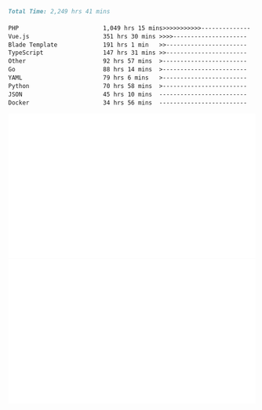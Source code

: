 <!--START_SECTION:waka-->

```markdown
Total Time: 2,249 hrs 41 mins

PHP                        1,049 hrs 15 mins>>>>>>>>>>>--------------   44.79 %
Vue.js                     351 hrs 30 mins >>>>---------------------   15.01 %
Blade Template             191 hrs 1 min   >>-----------------------   08.15 %
TypeScript                 147 hrs 31 mins >>-----------------------   06.30 %
Other                      92 hrs 57 mins  >------------------------   03.97 %
Go                         88 hrs 14 mins  >------------------------   03.77 %
YAML                       79 hrs 6 mins   >------------------------   03.38 %
Python                     70 hrs 58 mins  >------------------------   03.03 %
JSON                       45 hrs 10 mins  -------------------------   01.93 %
Docker                     34 hrs 56 mins  -------------------------   01.49 %
```

<!--END_SECTION:waka-->
<p align="center">
    <img src="https://raw.githubusercontent.com/rjp2525/rjp2525/output/generated/overview.svg">
    <img src="https://raw.githubusercontent.com/rjp2525/rjp2525/output/generated/languages.svg">
</p>
